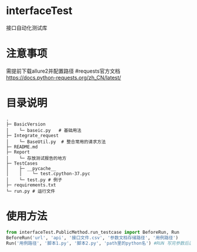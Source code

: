 # interfaceTest
  接口自动化测试库

# 注意事项
 需提前下载allure2并配置路径
#requests官方文档   
    https://docs.python-requests.org/zh_CN/latest/
  
 # 目录说明
 ```
.
├─ BasicVersion 
│    └─ baseic.py   # 基础用法
├─ Integrate_request
│    └─ BaseUtil.py  # 整合常用的请求方法
├─ README.md    
├─ Report
│    └─ 存放测试报告的地方
├─ TestCases
│    ├─ __pycache__
│    │    └─ test.cpython-37.pyc
│    └─ test.py # 例子
├─ requirements.txt
└─ run.py # 运行文件
```

 # 使用方法
```python
from interfaceTest.PublicMethod.run_testcase import BeforeRun, Run
BeforeRun('url', 'api', '接口文件.csv', '参数文档存储路径', '用例路径')
Run('用例路径', '脚本1.py', '脚本2.py', 'path里的python名') #RUN 写完参数后运行
```